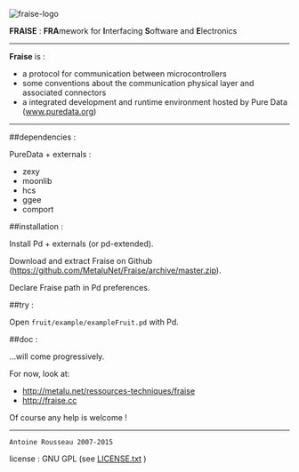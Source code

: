 ![fraise-logo](http://metalu.net/IMG/png/siteon0.png)

**FRAISE** : **FRA**mework for **I**nterfacing **S**oftware and **E**lectronics

--------------------------------

**Fraise** is :


-	a protocol for communication between microcontrollers
-	some conventions about the communication physical layer and associated connectors 
-	a integrated development and runtime environment hosted by Pure Data (www.puredata.org)	

--------------------------------

##dependencies :

 PureData + externals :

-	zexy
-	moonlib 
-	hcs 
-	ggee 
-	comport

##installation :

Install Pd + externals (or pd-extended).

Download and extract Fraise on Github (<https://github.com/MetaluNet/Fraise/archive/master.zip>).

Declare Fraise path in Pd preferences.


##try :

Open `fruit/example/exampleFruit.pd` with Pd.

##doc :

...will come progressively.

For now, look at:

-	<http://metalu.net/ressources-techniques/fraise>
-	<http://fraise.cc>

Of course any help is welcome !

--------------------------------
	Antoine Rousseau 2007-2015
license : GNU GPL (see [LICENSE.txt](LICENSE.txt) )
